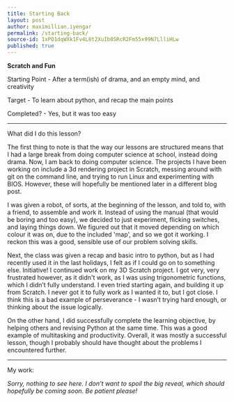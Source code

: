 ```yaml
---
title: Starting Back
layout: post
author: maximillian.iyengar
permalink: /starting-back/
source-id: 1xPO1dqWXk1Fv4L8t2XuIb0SRcR2Fm55x99N7LlliHLw
published: true
---
```

**Scratch and Fun**

 

Starting Point - After a term(ish) of drama, and an empty mind, and creativity

Target - To learn about python, and recap the main points

Completed? - Yes, but it was too easy

***

What did I do this lesson?

The first thing to note is that the way our lessons are structured means that I had a large break from doing computer science at school, instead doing drama. Now, I am back to doing computer science. The projects I have been working on include a 3d rendering project in Scratch, messing around with git on the command line, and trying to run Linux and experimenting with BIOS. However, these will hopefully be mentioned later in a different blog post.

I was given a robot, of sorts, at the beginning of the lesson, and told to, with a friend, to assemble and work it. Instead of using the manual (that would be boring and too easy), we decided to just experiment, flicking switches, and laying things down. We figured out that it moved depending on which colour it was on, due to the included 'map', and so we got it working. I reckon this was a good, sensible use of our problem solving skills.

Next, the class was given a recap and basic intro to python, but as I had recently used it in the last holidays, I felt as if I could go on to something else. Initiative! I continued work on my 3D Scratch project. I got very, very frustrated however, as it didn't work, as I was using trigonometric functions, which I didn’t fully understand. I even tried starting again, and building it up from Scratch. I never got it to fully work as I wanted it to, but I got close. I think this is a bad example of perseverance - I wasn’t trying hard enough, or thinking about the issue logically. 

On the other hand, I did successfully complete the learning objective, by helping others and revising Python at the same time. This was a good example of multitasking and productivity. Overall, it was mostly a successful lesson, though I probably should have thought about the problems I encountered further. 

***

My work:

*Sorry, nothing to see here. I don't want to spoil the big reveal, which should hopefully be coming soon. Be patient please!*


